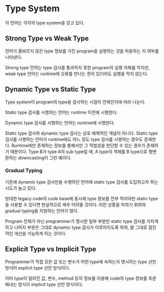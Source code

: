 # Type System

각 언어는 각각의 type system을 갖고 있다.

## Strong Type vs Weak Type

언어가 올바르지 않은 type 정보를 가진 program을 실행하는 것을 허용하는 지 여부를 나타낸다.

Strong type 언어는 type 검사를 통과하지 못한 program의 실행 자체를 막지만, weak type 언어는 runtime에 오류를 만나는 한이 있더라도 실행을 막지 않는다.

## Dynamic Type vs Static Type

Type system이 program의 type을 검사하는 시점이 언제인지에 따라 나눈다.

Static type 검사를 시행하는 언어는 runtime 이전에 시행한다.

Dynamic type 검사를 시행하는 언어는 runtime에 시행한다.

Static type 검사와 dynamic type 검사는 상호 배제적인 개념이 아니다. Static type 검사를 시행하는 언어가 runtime에도 어느 정도 type 검사를 시행하는 경우도 존재한다. Runtime에만 존재하는 정보를 통해서만 그 적법성을 판단할 수 있는 경우가 존재하기 때문이다. Type B가 type A의 sub type일 때, A type의 객체를 B type으로 형변환하는 downcasting이 그런 예이다.

### Gradual Typing

기존에 dynamic type 검사만을 수행하던 언어에 static type 검사를 도입하고자 하는 시도가 늘고 있다.

방대한 legacy code의 code base에 동시에 type 정보를 전부 적어야만 static type을 사용할 수 있다면 현실적으로 매우 어려울 것이다. 이런 상황을 피하기 위하여 gradual typing을 지원하는 언어가 많다.

Program 전체가 아닌 programmer가 명시한 일부 부분만 static type 검사를 거치게 하고 나머지 부분은 그대로 dynamic type 검사가 이루어지도록 하여, 말 그대로 점진적인 개선을 가능하게 하는 것이다.

## Explicit Type vs Implicit Type

Programmer가 직접 모든 값 또는 변수가 어떤 type에 속하는지 명시하는 type 선언 방식이 explicit type 선언 방식이다.

이미 type이 알려진 값, 변수, method 등의 정보를 이용해 code의 type 정보를 추론해내는 방식이 implicit type 선언 방식이다.
